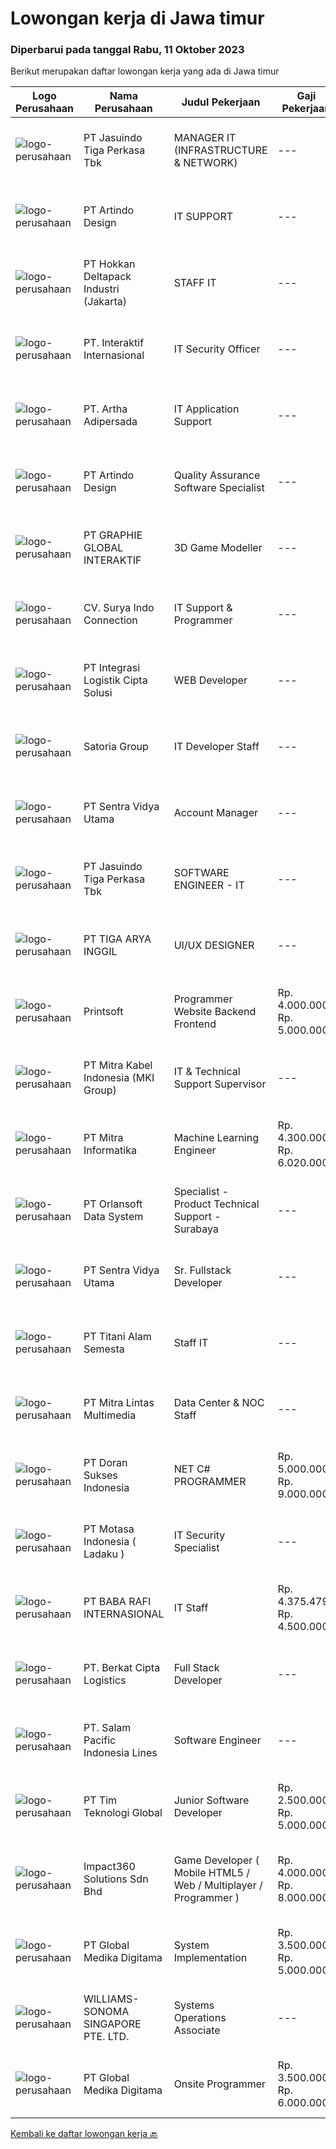 
  # Lowongan kerja di Jawa timur

  ### Diperbarui pada tanggal Rabu, 11 Oktober 2023

  Berikut merupakan daftar lowongan kerja yang ada di Jawa timur

  |Logo Perusahaan | Nama Perusahaan | Judul Pekerjaan | Gaji Pekerjaan | Lokasi | Deskripsi | Tanggal diunggah | Pranala |
  | -------------- | --------------- | --------------- | --------- | --------- | -------------- | ------- | ----------- |
  |![logo-perusahaan](https://image-service-cdn.seek.com.au/f9cd043f1011fee386470591649d3e30b502df59/ee4dce1061f3f616224767ad58cb2fc751b8d2dc)|PT Jasuindo Tiga Perkasa Tbk|MANAGER IT (INFRASTRUCTURE & NETWORK)|---|Sidoarjo|KUALIFIKASI : Pendidikan minimal S1 Teknik Informatika Pengalaman minimal 8 Tahun dibidang Infrastruktur &amp; Network Memiliki pengetahuan...|Selasa, 10 Oktober 2023|https://www.jobstreet.co.id/id/job/manager-it-infrastructure-network-4494479?token=0~c57cbb6c-e386-4a48-a371-93b53c8a5d26&sectionRank=1&jobId=jobstreet-id-job-4494479|
|![logo-perusahaan](https://image-service-cdn.seek.com.au/968666004cb0d3889a51ef669c657e8b03c4c779/ee4dce1061f3f616224767ad58cb2fc751b8d2dc)|PT Artindo Design|IT SUPPORT|---|Surabaya|·     Memastikan komputer/laptop dan aplikasi yang digunakan user berfungsi normal·     Memastikan komputer/laptop terhubung dengan...|Selasa, 10 Oktober 2023|https://www.jobstreet.co.id/id/job/it-support-4494873?token=0~c57cbb6c-e386-4a48-a371-93b53c8a5d26&sectionRank=2&jobId=jobstreet-id-job-4494873|
|![logo-perusahaan](https://image-service-cdn.seek.com.au/44be045ff22fa3a46428aa7824f8f82f63de87b4/ee4dce1061f3f616224767ad58cb2fc751b8d2dc)|PT Hokkan Deltapack Industri (Jakarta)|STAFF IT|---|Mojokerto|Staff ITKualifikasi-         Usia (maks. 30 tahun)-         Pendidikan min. S1 Teknik Informatika / Teknik Komputer-         Pengalaman min. 1 tahun...|Selasa, 10 Oktober 2023|https://www.jobstreet.co.id/id/job/staff-it-4494814?token=0~c57cbb6c-e386-4a48-a371-93b53c8a5d26&sectionRank=3&jobId=jobstreet-id-job-4494814|
|![logo-perusahaan](https://image-service-cdn.seek.com.au/fee2a774c571292590a8ae7f4d792de75df7af6c/ee4dce1061f3f616224767ad58cb2fc751b8d2dc)|PT. Interaktif Internasional|IT Security Officer|---|Surabaya|Qualifications : Bachelor’s Degree In Computer Science, Information Technology, Cybersecurity, or related field. Master’s Degree, in Information...|Senin, 09 Oktober 2023|https://www.jobstreet.co.id/id/job/it-security-officer-4493353?token=0~c57cbb6c-e386-4a48-a371-93b53c8a5d26&sectionRank=4&jobId=jobstreet-id-job-4493353|
|![logo-perusahaan](https://image-service-cdn.seek.com.au/79f4dc8cf28ba9e26902992e618fd87ebf0393ac/ee4dce1061f3f616224767ad58cb2fc751b8d2dc)|PT. Artha Adipersada|IT Application Support|---|Surabaya|SYARAT : Pendidikan S1 Teknik Komputer / Ilmu Komputer / Teknologi Informasi Memiliki pengalaman minimal 1 tahun sebagai IT Application Support...|Senin, 09 Oktober 2023|https://www.jobstreet.co.id/id/job/it-application-support-4493302?token=0~c57cbb6c-e386-4a48-a371-93b53c8a5d26&sectionRank=5&jobId=jobstreet-id-job-4493302|
|![logo-perusahaan](https://image-service-cdn.seek.com.au/968666004cb0d3889a51ef669c657e8b03c4c779/ee4dce1061f3f616224767ad58cb2fc751b8d2dc)|PT Artindo Design|Quality Assurance Software Specialist|---|Surabaya|• Memiliki kemampuan menggunakan Figma dan sejenisnya.• Minimal menguasai framework Laravel 8.0.• Menguasai pembuatan dokumentasi testing dan report...|Selasa, 10 Oktober 2023|https://www.jobstreet.co.id/id/job/quality-assurance-software-specialist-4494125?token=0~c57cbb6c-e386-4a48-a371-93b53c8a5d26&sectionRank=6&jobId=jobstreet-id-job-4494125|
|![logo-perusahaan](https://image-service-cdn.seek.com.au/4cf2a680e40684f2c1e45f1d04725525a26ebc67/ee4dce1061f3f616224767ad58cb2fc751b8d2dc)|PT GRAPHIE GLOBAL INTERAKTIF|3D Game Modeller|---|Bali|Job Responsibilities: Creating 3D Model character for game Smoothing a 3D file Editing 3D File UV Unwrap texturing Humanoid Rigging Required Software...|Selasa, 03 Oktober 2023|https://www.jobstreet.co.id/id/job/3d-game-modeller-4486438?token=0~c57cbb6c-e386-4a48-a371-93b53c8a5d26&sectionRank=7&jobId=jobstreet-id-job-4486438|
|![logo-perusahaan](https://i.ibb.co/sqvTCh9/112815900-stock-vector-no-image-available-icon-flat-vector.webp)|CV. Surya Indo Connection|IT Support & Programmer|---|Jawa Timur|Membantu perusahaan dalam membuat dan pengembangan webbase aplikasi printer (barcode printer) / POS (point of sale) / Rekam Medis. Bridging database....|Senin, 09 Oktober 2023|https://www.jobstreet.co.id/id/job/it-support-programmer-4493234?token=0~c57cbb6c-e386-4a48-a371-93b53c8a5d26&sectionRank=8&jobId=jobstreet-id-job-4493234|
|![logo-perusahaan](https://image-service-cdn.seek.com.au/3057ebc2003a3730be0340b2ce840a93aa9ae2ea/ee4dce1061f3f616224767ad58cb2fc751b8d2dc)|PT Integrasi Logistik Cipta Solusi|WEB Developer|---|Jakarta Raya|ILCS (Indonesia Logistics Community Service) was established by PT Pelindo II (Persero) or Indonesia Port Corporation (IPC), a leading SOEs in the...|Senin, 09 Oktober 2023|https://www.jobstreet.co.id/id/job/web-developer-4492474?token=0~c57cbb6c-e386-4a48-a371-93b53c8a5d26&sectionRank=9&jobId=jobstreet-id-job-4492474|
|![logo-perusahaan](https://image-service-cdn.seek.com.au/cb6a7a132edcf7b21348908ac051ae92e02f79d5/ee4dce1061f3f616224767ad58cb2fc751b8d2dc)|Satoria Group|IT Developer Staff|---|Surabaya|Job Description :Explore and propose new technology to improve application development.Develop and maintain various internal applications.Develop...|Kamis, 05 Oktober 2023|https://www.jobstreet.co.id/id/job/it-developer-staff-4490099?token=0~c57cbb6c-e386-4a48-a371-93b53c8a5d26&sectionRank=10&jobId=jobstreet-id-job-4490099|
|![logo-perusahaan](https://image-service-cdn.seek.com.au/89a4b4d8e6af0c01c230c2b1f638fbea996731cb/ee4dce1061f3f616224767ad58cb2fc751b8d2dc)|PT Sentra Vidya Utama|Account Manager|---|Surabaya|Challenge﻿- Able to understand each stakeholder’s domain knowledge (University and SEVIMA’s products) and SEVIMA’s business process- Understand...|Senin, 09 Oktober 2023|https://www.jobstreet.co.id/id/job/account-manager-4492531?token=0~c57cbb6c-e386-4a48-a371-93b53c8a5d26&sectionRank=11&jobId=jobstreet-id-job-4492531|
|![logo-perusahaan](https://image-service-cdn.seek.com.au/af38d604e6f81bafc849d1c25c6e20a1e8cbc479/ee4dce1061f3f616224767ad58cb2fc751b8d2dc)|PT Jasuindo Tiga Perkasa Tbk|SOFTWARE ENGINEER - IT|---|Sidoarjo|Kualifikasi : Pendidikan minimal D3/S1 Teknik Informatika Berpengalaman minimal 3 tahun terutama sebagai back end dan front end developer Memiliki...|Jumat, 06 Oktober 2023|https://www.jobstreet.co.id/id/job/software-engineer-it-4491546?token=0~c57cbb6c-e386-4a48-a371-93b53c8a5d26&sectionRank=12&jobId=jobstreet-id-job-4491546|
|![logo-perusahaan](https://image-service-cdn.seek.com.au/c1b367a95523d50a646628324a2b4390f0d75999/ee4dce1061f3f616224767ad58cb2fc751b8d2dc)|PT TIGA ARYA INGGIL|UI/UX DESIGNER|---|Malang|Qualifications: Bachelor’s degree in relevant field Experience as an UI-UX Designer or similar role Excellent communication and collaboration skills...|Selasa, 10 Oktober 2023|https://www.jobstreet.co.id/id/job/ui-ux-designer-4494129?token=0~c57cbb6c-e386-4a48-a371-93b53c8a5d26&sectionRank=13&jobId=jobstreet-id-job-4494129|
|![logo-perusahaan](https://image-service-cdn.seek.com.au/ba94bf1b44183ab640721dfd870b0e746a88853a/ee4dce1061f3f616224767ad58cb2fc751b8d2dc)|Printsoft|Programmer Website Backend Frontend|Rp. 4.000.000-Rp. 5.000.000|Surabaya|Background Pendidikan tidak diutamakan, lebih diutamakan pengalaman kerja Lampirkan Portfolio Project Setidaknya memiliki 1 tahun pengalaman dalam...|Selasa, 10 Oktober 2023|https://www.jobstreet.co.id/id/job/programmer-website-backend-frontend-4493638?token=0~c57cbb6c-e386-4a48-a371-93b53c8a5d26&sectionRank=14&jobId=jobstreet-id-job-4493638|
|![logo-perusahaan](https://image-service-cdn.seek.com.au/c5d98220ea704db4bfa9b11822c95920bbde2e9f/ee4dce1061f3f616224767ad58cb2fc751b8d2dc)|PT Mitra Kabel Indonesia (MKI Group)|IT & Technical Support Supervisor|---|Surabaya|PT. Mitra Kabel Indonesia bergerak dalam bidang distribusi dan penjualan produk untuk sistem jaringan internet dan tv kabel dengan kantor cabang dan...|Kamis, 05 Oktober 2023|https://www.jobstreet.co.id/id/job/it-technical-support-supervisor-4489634?token=0~c57cbb6c-e386-4a48-a371-93b53c8a5d26&sectionRank=15&jobId=jobstreet-id-job-4489634|
|![logo-perusahaan](https://image-service-cdn.seek.com.au/b64c7097ef1309c71e152e7fb991fff1e5dcb70f/ee4dce1061f3f616224767ad58cb2fc751b8d2dc)|PT Mitra Informatika|Machine Learning Engineer|Rp. 4.300.000-Rp. 6.020.000|Surabaya|About Mitra Informatika Mitra Informatika is an IT company based in Surabaya that positioning itself to become the market leader in providing...|Sabtu, 07 Oktober 2023|https://www.jobstreet.co.id/id/job/machine-learning-engineer-4491979?token=0~c57cbb6c-e386-4a48-a371-93b53c8a5d26&sectionRank=16&jobId=jobstreet-id-job-4491979|
|![logo-perusahaan](https://image-service-cdn.seek.com.au/5c6844f677feba822f416928a6c156ad5662c591/ee4dce1061f3f616224767ad58cb2fc751b8d2dc)|PT Orlansoft Data System|Specialist - Product Technical Support - Surabaya|---|Surabaya|Deskripsi pekerjaan: Bertanggung jawab melakukan instalasi software Aplikasi Orlansoft di Server, PC client, dan Android Smartphone Membuat solusi...|Jumat, 06 Oktober 2023|https://www.jobstreet.co.id/id/job/specialist-product-technical-support-surabaya-4490585?token=0~c57cbb6c-e386-4a48-a371-93b53c8a5d26&sectionRank=17&jobId=jobstreet-id-job-4490585|
|![logo-perusahaan](https://image-service-cdn.seek.com.au/89a4b4d8e6af0c01c230c2b1f638fbea996731cb/ee4dce1061f3f616224767ad58cb2fc751b8d2dc)|PT Sentra Vidya Utama|Sr. Fullstack Developer|---|Surabaya|Job desc:Developing the full-stack application system in SEVIMA's product ecosystem.Challenge:Compliance with the regulations of Indonesia.Multi-cloud...|Senin, 09 Oktober 2023|https://www.jobstreet.co.id/id/job/sr.-fullstack-developer-4492626?token=0~c57cbb6c-e386-4a48-a371-93b53c8a5d26&sectionRank=18&jobId=jobstreet-id-job-4492626|
|![logo-perusahaan](https://image-service-cdn.seek.com.au/3650e4ea5cf15ff06b6cedba6caa19766b68c3ef/ee4dce1061f3f616224767ad58cb2fc751b8d2dc)|PT Titani Alam Semesta|Staff IT|---|Surabaya|Maximum age 30 years old. Minimum Bachelor Degree - Informatika GPA 3.0 Sedikit Mandarin. Pengalaman dibidang IT minimal 4 tahun. Requirement:...|Sabtu, 07 Oktober 2023|https://www.jobstreet.co.id/id/job/staff-it-4491769?token=0~c57cbb6c-e386-4a48-a371-93b53c8a5d26&sectionRank=19&jobId=jobstreet-id-job-4491769|
|![logo-perusahaan](https://image-service-cdn.seek.com.au/5456ffdd6ec8bd2bb0e5d755602cbe228f86ede4/ee4dce1061f3f616224767ad58cb2fc751b8d2dc)|PT Mitra Lintas Multimedia|Data Center & NOC Staff|---|Surabaya|Kualifikasi : Usia 20-35 Tahun Pendidikan minimal S1 Sistem Informasi atau jurusan yang relevan Diutamakan memiliki pengalaman kerja minimal 1 tahun...|Rabu, 04 Oktober 2023|https://www.jobstreet.co.id/id/job/data-center-noc-staff-4488206?token=0~c57cbb6c-e386-4a48-a371-93b53c8a5d26&sectionRank=20&jobId=jobstreet-id-job-4488206|
|![logo-perusahaan](https://image-service-cdn.seek.com.au/340802554fd1bac21010fc4cfe16269f86c52368/ee4dce1061f3f616224767ad58cb2fc751b8d2dc)|PT Doran Sukses Indonesia|NET C# PROGRAMMER|Rp. 5.000.000-Rp. 9.000.000|Surabaya|Jobdesc: Mengembangkan aplikasi perangkat lunak menggunakan teknologi C#, ASP.NET, dan WinForms. Merancang, mengimplementasikan, dan memelihara...|Sabtu, 07 Oktober 2023|https://www.jobstreet.co.id/id/job/net-c-programmer-4491938?token=0~c57cbb6c-e386-4a48-a371-93b53c8a5d26&sectionRank=21&jobId=jobstreet-id-job-4491938|
|![logo-perusahaan](https://image-service-cdn.seek.com.au/f21f727914f248ad77fc3d0c0b65830cc74d1b49/ee4dce1061f3f616224767ad58cb2fc751b8d2dc)|PT Motasa Indonesia ( Ladaku )|IT Security Specialist|---|Mojokerto|Kualifikasi: Pendidikan minimal S1 Jurusan Sistem Informasi, Teknik Informatika (Cyber Security) Usia maksimal 35 Tahun Memiliki pengalaman di IT...|Senin, 02 Oktober 2023|https://www.jobstreet.co.id/id/job/it-security-specialist-4485667?token=0~c57cbb6c-e386-4a48-a371-93b53c8a5d26&sectionRank=22&jobId=jobstreet-id-job-4485667|
|![logo-perusahaan](https://image-service-cdn.seek.com.au/114af5e3a91155455e40496b0b0ec0bda0749d2f/ee4dce1061f3f616224767ad58cb2fc751b8d2dc)|PT BABA RAFI INTERNASIONAL|IT Staff|Rp. 4.375.479-Rp. 4.500.000|Jawa Timur|URGENTLY NEEDED!Kualifikasi Lulusan S1 Teknik Informatika / Teknik Komputer Paham/memiliki pengalaman dalam troubleshooting komputer baik hardware,...|Selasa, 03 Oktober 2023|https://www.jobstreet.co.id/id/job/it-staff-4486695?token=0~c57cbb6c-e386-4a48-a371-93b53c8a5d26&sectionRank=23&jobId=jobstreet-id-job-4486695|
|![logo-perusahaan](https://i.ibb.co/sqvTCh9/112815900-stock-vector-no-image-available-icon-flat-vector.webp)|PT. Berkat Cipta Logistics|Full Stack Developer|---|Jawa Timur|Kualifikasi Pendidikan min D3/S1 (Teknologi Informatika/Ilmu Komputer/Sistem Informasi) Pengalaman sebagai IT Software/ Programmer minimal 2 tahun...|Senin, 09 Oktober 2023|https://www.jobstreet.co.id/id/job/full-stack-developer-1037154649?token=0~c57cbb6c-e386-4a48-a371-93b53c8a5d26&sectionRank=24&jobId=jobstreet-id-job-1037154649|
|![logo-perusahaan](https://image-service-cdn.seek.com.au/5540e9b59290cebacfff7858722d5ede593231d9/ee4dce1061f3f616224767ad58cb2fc751b8d2dc)|PT. Salam Pacific Indonesia Lines|Software Engineer|---|Surabaya|About the Job- Design and analyze web User interface- Develop and review of website template- Contributes to team effort by accomplishing related...|Kamis, 05 Oktober 2023|https://www.jobstreet.co.id/id/job/software-engineer-4489544?token=0~c57cbb6c-e386-4a48-a371-93b53c8a5d26&sectionRank=25&jobId=jobstreet-id-job-4489544|
|![logo-perusahaan](https://image-service-cdn.seek.com.au/cd211806827c58bda99717f02b3686f0a6b8aadb/ee4dce1061f3f616224767ad58cb2fc751b8d2dc)|PT Tim Teknologi Global|Junior Software Developer|Rp. 2.500.000-Rp. 5.000.000|Jawa Timur|Job Description Write great quality, scalable and maintainable code Work with designers, other engineers and product owners to develop, implement...|Senin, 09 Oktober 2023|https://www.jobstreet.co.id/id/job/junior-software-developer-4493584?token=0~c57cbb6c-e386-4a48-a371-93b53c8a5d26&sectionRank=26&jobId=jobstreet-id-job-4493584|
|![logo-perusahaan](https://image-service-cdn.seek.com.au/cedff589ebe9d852a33989a35efb7fc721ea237a/ee4dce1061f3f616224767ad58cb2fc751b8d2dc)|Impact360 Solutions Sdn Bhd|Game Developer ( Mobile HTML5 / Web / Multiplayer / Programmer )|Rp. 4.000.000-Rp. 8.000.000|Aceh|We are hiring remote HTML5 game developers from all parts of Indonesia. If you have real experience building HTML5 games or applications, you're...|Senin, 09 Oktober 2023|https://www.jobstreet.co.id/id/job/game-developer-mobile-html5-web-multiplayer-programmer-5551698/origin/my?token=0~c57cbb6c-e386-4a48-a371-93b53c8a5d26&sectionRank=27&jobId=jobstreet-my-job-5551698|
|![logo-perusahaan](https://image-service-cdn.seek.com.au/4b282eaf2c65d61f8532d8ff00b352f8e7d77e7d/ee4dce1061f3f616224767ad58cb2fc751b8d2dc)|PT Global Medika Digitama|System Implementation|Rp. 3.500.000-Rp. 5.000.000|Jawa Timur|Syarat Kualifikasi Memiliki kemampuan komunikasi interpersonal yang baik Mampu bekerja secara multitasking &amp; manajemen waktu yang efisien Mampu...|Selasa, 03 Oktober 2023|https://www.jobstreet.co.id/id/job/system-implementation-4486644?token=0~c57cbb6c-e386-4a48-a371-93b53c8a5d26&sectionRank=28&jobId=jobstreet-id-job-4486644|
|![logo-perusahaan](https://image-service-cdn.seek.com.au/894a1df1a3be9123b606ba3f9e08c46855bd4e65/ee4dce1061f3f616224767ad58cb2fc751b8d2dc)|WILLIAMS-SONOMA SINGAPORE PTE. LTD.|Systems Operations Associate|---|Surabaya|POSITION: Systems Operations AssociateREPORTS TO: Systems Operations Lead Job Description: Why you and why us?Ever wonder who makes those item numbers...|Rabu, 04 Oktober 2023|https://www.jobstreet.co.id/id/job/systems-operations-associate-11060332/origin/sg?token=0~c57cbb6c-e386-4a48-a371-93b53c8a5d26&sectionRank=29&jobId=jobstreet-sg-job-11060332|
|![logo-perusahaan](https://image-service-cdn.seek.com.au/4b282eaf2c65d61f8532d8ff00b352f8e7d77e7d/ee4dce1061f3f616224767ad58cb2fc751b8d2dc)|PT Global Medika Digitama|Onsite Programmer|Rp. 3.500.000-Rp. 6.000.000|Denpasar|Syarat Kualifikasi : Lulusan Sarjana bidang Ilmu Komputer/Teknologi Informasi atau bidang terkait. Pengalaman kerja minimal 1 tahun sebagai Programmer...|Selasa, 03 Oktober 2023|https://www.jobstreet.co.id/id/job/onsite-programmer-4486652?token=0~c57cbb6c-e386-4a48-a371-93b53c8a5d26&sectionRank=30&jobId=jobstreet-id-job-4486652|


  [Kembali ke daftar lowongan kerja 🔙](../README.md#daftar-lowongan-kerja)
  